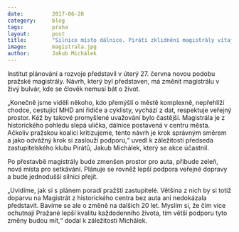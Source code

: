 ```yaml
---
date:         2017-06-28
category:     blog
tags:         praha
layout:       post
title:        "Silnice místo dálnice. Piráti zklidnění magistrály vítají."
image:        magistrala.jpg
author:       Jakub Michálek
---
```


Institut plánování a rozvoje představil v úterý 27. června novou podobu pražské magistrály. Návrh, který byl představen, má změnit magistrálu v živý bulvár, kde se člověk nemusí bát o život. 

„Konečně jsme viděli někoho, kdo přemýšlí o městě komplexně, nepřehlíží chodce, cestující MHD ani řidiče a cyklisty, vychází z dat, respektuje veřejný prostor. Kéž by takové promyšlené uvažování bylo častější. Magistrála je z historického pohledu slepá ulička, dálnice postavená v centru města. Ačkoliv pražskou koalici kritizujeme, tento návrh je krok správným směrem a jako odvážný krok si zaslouží podporu,“ uvedl k záležitosti předseda zastupitelského klubu Pirátů, Jakub Michálek, který se akce účastnil.

Po přestavbě magistrály bude zmenšen prostor pro auta, přibude zeleň, nová místa pro setkávání. Plánuje se rovněž lepší podpora veřejné dopravy a bude jednodušší silnici přejít.

„Uvidíme, jak si s plánem poradí pražští zastupitelé. Většina z nich by si totiž doparvu na Magistrát z historického centra bez auta ani nedokázala představit. Bavíme se ale o změně na dalších 20 let. Myslím si, že čím více ochutnají Pražané lepší kvalitu každodenního života, tím větší podporu tyto změny budou mít,“ dodal k záležitosti Michálek.

